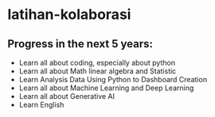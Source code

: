 # latihan-kolaborasi
## Progress in the next 5 years:
- Learn all about coding, especially about python
- Learn all about Math linear algebra and Statistic
- Learn Analysis Data Using Python to Dashboard Creation
- Learn all about Machine Learning and Deep Learning
- Learn all about Generative AI
- Learn English

